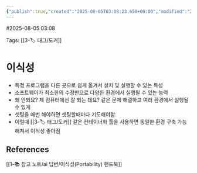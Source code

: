 ```yaml
---
{"publish":true,"created":"2025-08-05T03:08:23.650+09:00","modified":"2025-08-06T21:03:23.250+09:00","cssclasses":""}
---
```


#2025-08-05 03:08

Tags: [[3-🏷️ 태그/도커]]

# 이식성
- 특정 프로그램을 다른 곳으로 쉽게 옮겨서 설치 및 실행할 수 있는 특성
- 소프트웨어가 최소한의 수정만으로 다양한 환경에서 실행될 수 있는 능력
- 왜 안되요? 제 컴퓨터에선 잘 되는 데요? 같은 문제 해결하고 여러 환경에서 실행될 수 있게
- 셋팅을 매번 해야하면 셋팅할때마다 기도해야함.
- 이럴때 [[3-🏷️ 태그/도커]] 같은 컨테이너화 툴을 사용하면 동일한 환경 구축 가능해져서 이식성 좋아짐

## References
[[1-📚 참고 노트/ai 답변/이식성(Portability) 핸드북]]